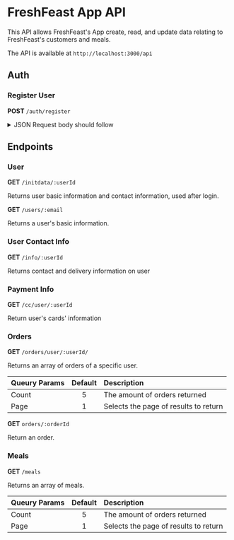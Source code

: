 # FreshFeast App API

This API allows FreshFeast's App create, read, and update data relating to FreshFeast's customers and meals.

The API is available at `http://localhost:3000/api`

## Auth

### Register User

**POST** `/auth/register`

<details>
<summary>JSON Request body should follow</summary>

```
{
    "user": {
        "email": "String",
        "password": "String",
        "firstName": "String",
        "lastName": "String",
        "dietChoice": ["String"],
        "allergens": ["String"],
        "preferredDay": "Number"
    },
    "info": {
    "deliveryAddress": {
        "address1": "String",
        "address2": "String",
        "city": "String",
        "state": "String",
        "zip": "String"
    },
    "DOB": "MM/DD/YYYY",
    "phone": "String"
    },
     "paymentInfo": {
        "ccNum": "string",
        "ccDetails": {
            "address1": "String",
            "address2": "String",
            "city": "String",
            "state": "String",
            "zip": "String"
        },
        "ccExp": {
            "month": Number,
            "year": Number
        }
    }
}
```

</details>

## Endpoints

### User

**GET** `/initdata/:userId`

Returns user basic information and contact information, used after login.

**GET** `/users/:email`

Returns a user's basic information.

### User Contact Info

**GET** `/info/:userId`

Returns contact and delivery information on user

### Payment Info

**GET** `/cc/user/:userId`

Return user's cards' information

### Orders

**GET** `/orders/user/:userId/`

Returns an array of orders of a specific user.

| Queury Params | Default | Description                           |
| :------------ | :-----: | :------------------------------------ |
| Count         |    5    | The amount of orders returned         |
| Page          |    1    | Selects the page of results to return |

**GET** `orders/:orderId`

Return an order.

### Meals

**GET** `/meals`

Returns an array of meals.

| Queury Params | Default | Description                           |
| :------------ | :-----: | :------------------------------------ |
| Count         |    5    | The amount of orders returned         |
| Page          |    1    | Selects the page of results to return |

